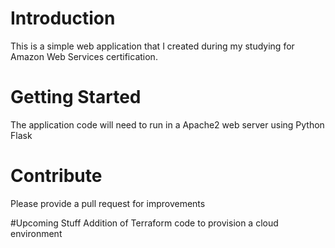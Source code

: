 # Introduction
This is a simple web application that I created during my studying for Amazon Web Services certification.

# Getting Started
The application code will need to run in a Apache2 web server using Python Flask

# Contribute
Please provide a pull request for improvements

#Upcoming Stuff
Addition of Terraform code to provision a cloud environment
